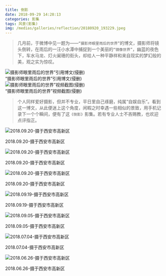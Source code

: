 ```yaml
---
title: 倒影
date: 2018-09-29 14:28:13
categories: 影集
tags: 风景(影集)
img: /medias/galleries/reflection/20180920_193229.jpeg
---
```


> 几月前，于微博中见一题为——`“摄影师眼里雨后的世界”`的博文，摄影师将镜头倒转，在雨后的一汪小水潭中捕捉到一个美丽的`“镜像世界”`，幽蓝的夜色下，车水马龙、灯火阑珊的街头，却给人一种平静祥和来自现实的梦幻般的美，观之实为惊叹。

<img id="sina-blog" src="/medias/galleries/reflection/sina-blog.jpg" alt="摄影师眼里雨后的世界”引用博文(侵删)"/>
<div class="gallery-tip-ceter">“摄影师眼里雨后的世界”引用博文(侵删)</div>

<img id="sina-blog-img" src="/medias/galleries/reflection/sina-blog-img.jpg" alt="摄影师眼里雨后的世界”视频截图(侵删)"/>
<div class="gallery-tip-ceter">“摄影师眼里雨后的世界”视频截图(侵删)</div>


>个人同样爱好摄影，但并不专业，平日里自己琢磨，纯属“自娱自乐”。看到这一博文，从此便迷上这个角度，闲暇之时幸遇一些相似的景致，用手机记录下一个个瞬间，便有了这`《倒影》`影集。若有专业人士不吝赐教，也欢迎点评指正。

![2018.09.20-摄于西安市高新区][1]
<div class="gallery-tip-ceter">2018.09.20-摄于西安市高新区</div>

![2018.09.20-摄于西安市高新区][2]
<div class="gallery-tip-ceter">2018.09.20-摄于西安市高新区</div>

![2018.09.20-摄于西安市高新区][3]
<div class="gallery-tip-ceter">2018.09.20-摄于西安市高新区</div>

![2018.09.19-摄于西安市高新区][4]
<div class="gallery-tip-ceter">2018.09.19-摄于西安市高新区</div>

![2018.09.05-摄于西安市高新区][5]
<div class="gallery-tip-ceter">2018.09.05-摄于西安市高新区</div>

![2018.07.04-摄于西安市高新区][6]
<div class="gallery-tip-ceter">2018.07.04-摄于西安市高新区</div>

![2018.06.26-摄于西安市高新区][7]
<div class="gallery-tip-ceter">2018.06.26-摄于西安市高新区</div>


[1]: /medias/galleries/reflection/20180920_193227.jpeg
[2]: /medias/galleries/reflection/20180920_193229.jpeg
[3]: /medias/galleries/reflection/20180920_193340.jpeg
[4]: /medias/galleries/reflection/20180919_184602.jpeg
[5]: /medias/galleries/reflection/20180905_191759.jpeg
[6]: /medias/galleries/reflection/20180704_211340.jpg
[7]: /medias/galleries/reflection/20180626_191742.jpeg


<style>
  #galleryContent img#sina-blog-img,
  #galleryContent img#sina-blog {
    width: auto;
  }
</style>